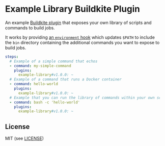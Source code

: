 # Example Library Buildkite Plugin

An example [Buildkite plugin](https://buildkite.com/docs/agent/v3/plugins) that exposes your own library of scripts and commands to build jobs.

It works by providing [an `environment` hook](hooks/environment) which updates `$PATH` to include the `bin` directory containing the additional commands you want to expose to build jobs.

```yml
steps:
  # Example of a simple command that echos
  - command: my-simple-command
    plugins:
      example-library#v1.0.0: ~
  # Example of a command that runs a Docker container
  - command: hello-world
    plugins:
      example-library#v1.0.0: ~
  # Example that you can run the library of commands within your own scripts and processes
  - command: bash -c 'hello-world'
    plugins:
      example-library#v1.0.0: ~
```

## License

MIT (see [LICENSE](LICENSE))
